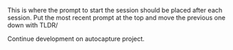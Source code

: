 This is where the prompt to start the session should be placed after each session. Put the most recent prompt at the top and move the previous one down with TLDR/

Continue development on autocapture project.

